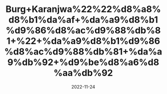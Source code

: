 ---
title: 'Burg+Karanjwa%22%22%d8%a8%d8%b1%da%af+%da%a9%d8%b1%d9%86%d8%ac%d9%88%db%81+%22+%da%a9%d8%b1%d9%86%d8%ac%d9%88%db%81+%da%a9%db%92+%d9%be%d8%a6%d8%aa%db%92'
date: '2022-11-24' 
metatag: '' 
inventory: '0' 
draft: false 
# meta description 
shortDescripton: ''
description: 'Herbs+%d8%ac%da%91%db%8c+%d8%a8%d9%88%d9%b9%db%8c'
longdescription: ''
tags: ''
brand: ''
subCategory: ''
unit: '50 gm-Pk'
sellCount: '0'
featured: False
# product Price
price: '100.0'
# Product Short Description
shortDescription: ''
productID: '913935F7-9748-ED11-996A-005056B3A416'
type: 'products'
category: 'Herbs+%d8%ac%da%91%db%8c+%d8%a8%d9%88%d9%b9%db%8c' 
thumnailproduct: 'https://eraconnect.blob.core.windows.net/product-images/aminsaddiquidawakhana/aac1a88a-d5bc-4387-9797-2a620bf8e0c3.webp' 
images:
  - image: 'https://eraconnect.blob.core.windows.net/product-images/aminsaddiquidawakhana/aac1a88a-d5bc-4387-9797-2a620bf8e0c3.webp'  
Variants:
---